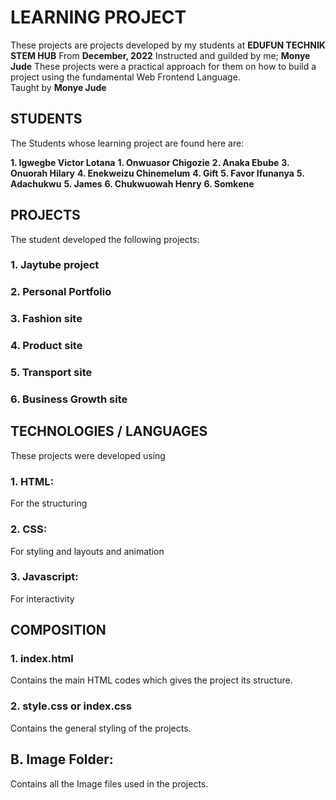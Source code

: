 # LEARNING PROJECT
These projects are projects developed by my students at **EDUFUN TECHNIK STEM HUB** From **December, 2022** 
Instructed and guilded by me; **Monye Jude**
These projects were a practical approach for them on how to build a project using the fundamental Web Frontend Language.  
Taught by **Monye Jude**

## STUDENTS
The Students whose learning project are found here are:

**1. Igwegbe Victor Lotana** 
**1. Onwuasor Chigozie** 
**2. Anaka Ebube**
**3. Onuorah Hilary**
**4. Enekweizu Chinemelum**
**4. Gift**
**5. Favor Ifunanya**
**5. Adachukwu**
**5. James**
**6. Chukwuowah Henry**
**6. Somkene**

## PROJECTS
The student developed the following projects:

### 1. Jaytube project
### 2. Personal Portfolio
### 3. Fashion site
### 4. Product site
### 5. Transport site
### 6. Business Growth site

## TECHNOLOGIES / LANGUAGES
These projects were developed using 
### 1. HTML: 
For the structuring
### 2. CSS:
For styling and layouts and animation
### 3. Javascript:
For interactivity 

## COMPOSITION
### 1. index.html

Contains the main HTML codes which gives the project its structure.

### 2. style.css or index.css

Contains the general styling of the projects.

## B. Image Folder:
Contains all the Image files used in the projects.
